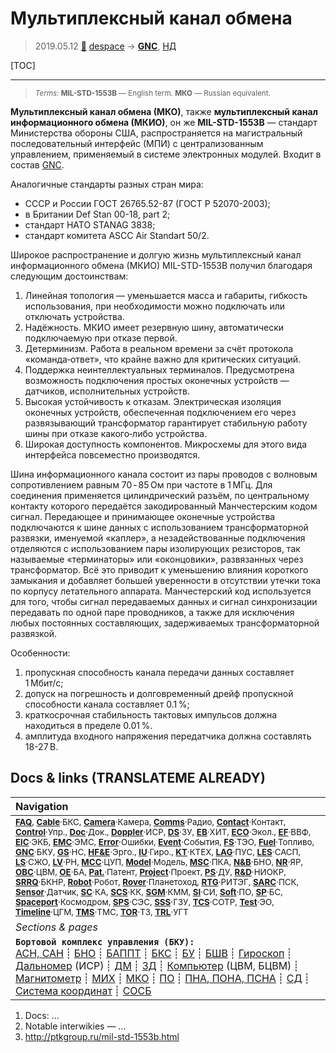 # Мультиплексный канал обмена
> 2019.05.12 [🚀](../index/index.md) [despace](index.md) → **[GNC](gnc.md)**, [НД](doc.md#НД)

[TOC]

---

> <small>*Terms:* **MIL-STD-1553B** — English term. **МКО** — Russian equivalent.</small>

**Мультиплексный канал обмена (МКО)**, также **мультиплексный канал информационного обмена (МКИО)**, он же **MIL-STD-1553B** — стандарт Министерства обороны США, распространяется на магистральный последовательный интерфейс (МПИ) с централизованным управлением, применяемый в системе электронных модулей. Входит в состав [GNC](gnc.md).

Аналогичные стандарты разных стран мира:

   - СССР и России ГОСТ 26765.52-87 (ГОСТ Р 52070-2003);
   - в Британии Def Stan 00-18, part 2;
   - стандарт НАТО STANAG 3838;
   - стандарт комитета ASCC Air Standart 50/2.

Широкое распространение и долгую жизнь мультиплексный канал информационного обмена (МКИО) MIL-STD-1553B получил благодаря следующим достоинствам:

   1. Линейная топология — уменьшается масса и габариты, гибкость использования, при необходимости можно подключать или отключать устройства.
   1. Надёжность. МКИО имеет резервную шину, автоматически подключаемую при отказе первой.
   1. Детерминизм. Работа в реальном времени за счёт протокола «команда‑ответ», что крайне важно для критических ситуаций.
   1. Поддержка неинтеллектуальных терминалов. Предусмотрена возможность подключения простых оконечных устройств — датчиков, исполнительных устройств.
   1. Высокая устойчивость к отказам. Электрическая изоляция оконечных устройств, обеспеченная подключением его через развязывающий трансформатор гарантирует стабильную работу шины при отказе какого‑либо устройства.
   1. Широкая доступность компонентов. Микросхемы для этого вида интерфейса повсеместно производятся.

Шина информационного канала состоит из пары проводов с волновым сопротивлением равным 70 ‑ 85 Ом при частоте в 1 МГц. Для соединения применяется цилиндрический разъём, по центральному контакту которого передаётся закодированный Манчестерским кодом сигнал. Передающее и принимающее оконечные устройства подключаются к шине данных с использованием трансформаторной развязки, именуемой «каплер», а незадействованные подключения отделяются с использованием пары изолирующих резисторов, так называемые «терминаторы» или «оконцовики», развязанных через трансформатор. Всё это приводит к уменьшению влияния короткого замыкания и добавляет большей уверенности в отсутствии утечки тока по корпусу летательного аппарата. Манчестерский код используется для того, чтобы сигнал передаваемых данных и сигнал синхронизации передавать по одной паре проводников, а также для исключения любых постоянных составляющих, задерживаемых трансформаторной развязкой.

Особенности:

   1. пропускная способность канала передачи данных составляет 1 Мбит/с;
   1. допуск на погрешность и долговременный дрейф пропускной способности канала составляет 0.1 %;
   1. краткосрочная стабильность тактовых импульсов должна находиться в пределе 0.01 %.
   1. амплитуда входного напряжения передатчика должна составлять 18-27 В.



<p style="page-break-after:always"> </p>

## Docs & links (TRANSLATEME ALREADY)
|Navigation|
|:--|
|<small>**[FAQ](faq.md)**, **[Cable](cable.md)**·БКС, **[Camera](cam.md)**·Камера, **[Comms](comms.md)**·Радио, **[Contact](contact.md)**·Контакт, **[Control](control.md)**·Упр., **[Doc](doc.md)**·Док., **[Doppler](doppler.md)**·ИСР, **[DS](ds.md)**·ЗУ, **[EB](eb.md)**·ХИТ, **[ECO](ecology.md)**·Экол., **[EF](ef.md)**·ВВФ, **[ElC](elc.md)**·ЭКБ, **[EMC](emc.md)**·ЭМС, **[Error](error.md)**·Ошибки, **[Event](event.md)**·События, **[FS](fs.md)**·ТЭО, **[Fuel](fuel.md)**·Топливо, **[GNC](gnc.md)**·БКУ, **[GS](scs.md)**·НС, **[HF&E](hfe.md)**·Эрго., **[IU](iu.md)**·Гиро., **[KT](kt.md)**·КТЕХ, **[LAG](lag.md)**·ПУC, **[LES](les.md)**·САСП, **[LS](ls.md)**·СЖО, **[LV](lv.md)**·РН, **[MCC](mcc.md)**·ЦУП, **[Model](model.md)**·Модель, **[MSC](sc.md)**·ПКА, **[N&B](nnb.md)**·БНО, **[NR](nr.md)**·ЯР, **[OBC](obc.md)**·ЦВМ, **[OE](oe.md)**·БА, **[Pat.](патент.md)**·Патент, **[Project](project.md)**·Проект, **[PS](ps.md)**·ДУ, **[R&D](rnd.md)**·НИОКР, **[SRRQ](srrq.md)**·БКНР, **[Robot](robotics.md)**·Робот, **[Rover](rover.md)**·Планетоход, **[RTG](rtg.md)**·РИТЭГ, **[SARC](sarc.md)**·ПСК, **[Sensor](sensor.md)**·Датчик, **[SC](sc.md)**·КА, **[SCS](scs.md)**·КК, **[SGM](sgm.md)**·КММ, **[SI](si.md)**·СИ, **[Soft](soft.md)**·ПО, **[SP](sp.md)**·БС, **[Spaceport](spaceport.md)**·Космодром, **[SPS](sps.md)**·СЭС, **[SSS](sss.md)**·ГЗУ, **[TCS](tcs.md)**·СОТР, **[Test](test.md)**·ЭО, **[Timeline](timeline.md)**·ЦГМ, **[TMS](tms.md)**·ТМС, **[TOR](tor.md)**·ТЗ, **[TRL](trl.md)**·УГТ</small>|
|*Sections & pages*|
|**`Бортовой комплекс управления (БКУ):`**<br> [АСН, САН](ans.md) ┊ [БНО](nnb.md) ┊ [БАППТ](acup.md) ┊ [БКС](cable.md) ┊ [БУ](sp.md) ┊ [БШВ](time.md) ┊ [Гироскоп](iu.md) ┊ [Дальномер](doppler.md) (ИСР) ┊ [ДМ](iu.md) ┊ [ЗД](sensor.md) ┊ [Компьютер](obc.md) (ЦВМ, БЦВМ) ┊ [Магнитометр](sensor.md) ┊ [МИХ](mic.md) ┊ [МКО](mil_std_1553b.md) ┊ [ПО](soft.md) ┊ [ПНА, ПОНА, ПСНА](aiad.md) ┊ [СД](sensor.md) ┊ [Система координат](coord_sys.md) ┊ [СОСБ](spos.md)|

   1. Docs: …
   1. Notable interwikies — …
   1. <http://ptkgroup.ru/mil-std-1553b.html>
